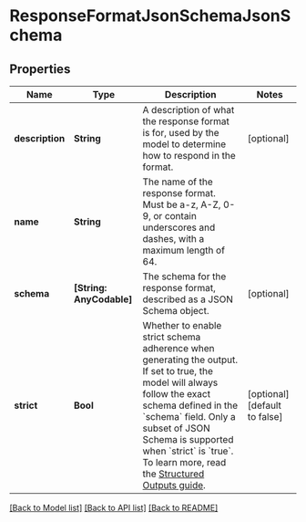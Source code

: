 # ResponseFormatJsonSchemaJsonSchema

## Properties
Name | Type | Description | Notes
------------ | ------------- | ------------- | -------------
**description** | **String** | A description of what the response format is for, used by the model to determine how to respond in the format. | [optional] 
**name** | **String** | The name of the response format. Must be a-z, A-Z, 0-9, or contain underscores and dashes, with a maximum length of 64. | 
**schema** | **[String: AnyCodable]** | The schema for the response format, described as a JSON Schema object. | [optional] 
**strict** | **Bool** | Whether to enable strict schema adherence when generating the output. If set to true, the model will always follow the exact schema defined in the &#x60;schema&#x60; field. Only a subset of JSON Schema is supported when &#x60;strict&#x60; is &#x60;true&#x60;. To learn more, read the [Structured Outputs guide](/docs/guides/structured-outputs). | [optional] [default to false]

[[Back to Model list]](../README.md#documentation-for-models) [[Back to API list]](../README.md#documentation-for-api-endpoints) [[Back to README]](../README.md)



